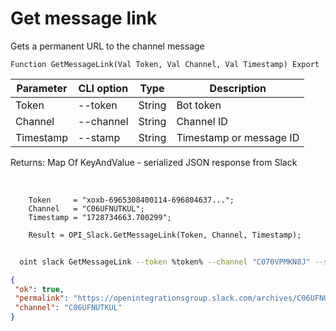 ﻿---
sidebar_position: 6
---

# Get message link
 Gets a permanent URL to the channel message



`Function GetMessageLink(Val Token, Val Channel, Val Timestamp) Export`

  | Parameter | CLI option | Type | Description |
  |-|-|-|-|
  | Token | --token | String | Bot token |
  | Channel | --channel | String | Channel ID |
  | Timestamp | --stamp | String | Timestamp or message ID |

  
  Returns:  Map Of KeyAndValue - serialized JSON response from Slack

<br/>




```bsl title="Code example"
    Token     = "xoxb-6965308400114-696804637...";
    Channel   = "C06UFNUTKUL";
    Timestamp = "1728734663.700299";

    Result = OPI_Slack.GetMessageLink(Token, Channel, Timestamp);
```



```sh title="CLI command example"
    
  oint slack GetMessageLink --token %token% --channel "C070VPMKN8J" --stamp "1714146538.221929"

```

```json title="Result"
{
 "ok": true,
 "permalink": "https://openintegrationsgroup.slack.com/archives/C06UFNUTKUL/p1728454508757479",
 "channel": "C06UFNUTKUL"
}
```

